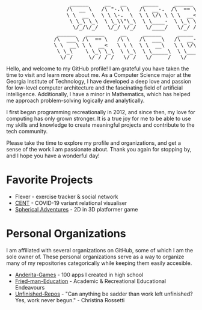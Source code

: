 <pre>
                    ______     __   __     _____     ______     ______     __     __                   
                   /\  __ \   /\ "-.\ \   /\  __-.  /\  == \   /\  ___\   /\ \  _ \ \                  
                   \ \  __ \  \ \ \-.  \  \ \ \/\ \ \ \  __<   \ \  __\   \ \ \/ ".\ \                 
                    \ \_\ \_\  \ \_\\"\_\  \ \____-  \ \_\ \_\  \ \_____\  \ \__/".~\_\                
                     \/_/\/_/   \/_/ \/_/   \/____/   \/_/ /_/   \/_____/   \/_/   \/_/                
                ______   ______     __     ______     _____     __    __     ______     __   __    
               /\  ___\ /\  == \   /\ \   /\  ___\   /\  __-.  /\ "-./  \   /\  __ \   /\ "-.\ \   
               \ \  __\ \ \  __<   \ \ \  \ \  __\   \ \ \/\ \ \ \ \-./\ \  \ \  __ \  \ \ \-.  \  
                \ \_\    \ \_\ \_\  \ \_\  \ \_____\  \ \____-  \ \_\ \ \_\  \ \_\ \_\  \ \_\\"\_\ 
                 \/_/     \/_/ /_/   \/_/   \/_____/   \/____/   \/_/  \/_/   \/_/\/_/   \/_/ \/_/ 
</pre>
Hello, and welcome to my GitHub profile! I am grateful you have taken the time to visit and learn more about me. As a Computer Science major at the Georgia Institute of Technology, I have developed a deep love and passion for low-level computer architecture and the fascinating field of artificial intelligence. Additionally, I have a minor in Mathematics, which has helped me approach problem-solving logically and analytically.

I first began programming recreationally in 2012, and since then, my love for computing has only grown stronger. It is a true joy for me to be able to use my skills and knowledge to create meaningful projects and contribute to the tech community.

Please take the time to explore my profile and organizations, and get a sense of the work I am passionate about. Thank you again for stopping by, and I hope you have a wonderful day!
# Favorite Projects
- Flexer - exercise tracker & social network
- [CENT](https://github.com/Fried-man/CENT) - COVID-19 variant relational visualiser
- [Spherical Adventures](https://github.com/Anderita-Games/Spherical_Adventures) - 2D in 3D platformer game
# Personal Organizations
I am affiliated with several organizations on GitHub, some of which I am the sole owner of. These personal organizations serve as a way to organize many of my repositories categorically while keeping them easily accesible. 
- [Anderita-Games](https://github.com/Anderita-Games) - 100 apps I created in high school
- [Fried-man-Education](https://github.com/Fried-man-Education) - Academic & Recreational Educational Endeavours
- [Unfinished-Repos](https://github.com/Unfinished-Repos) - "Can anything be sadder than work left unfinished? Yes, work never begun." - Christina Rossetti
